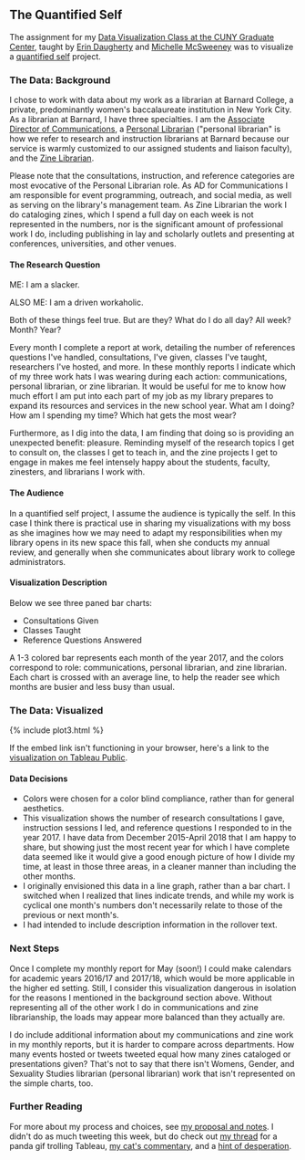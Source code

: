 ## The Quantified Self

The assignment for my 
[Data Visualization Class at the CUNY Graduate Center](https://github.com/dataviz-gc/intro-dataviz-summer18), taught by 
[Erin Daugherty](https://datadozen.com/about/) and 
[Michelle McSweeney](http://www.michelleamcsweeney.com/) was to visualize a 
[quantified self](http://quantifiedself.com/) project. 

### The Data: Background

I chose to work with data about my work as a librarian at Barnard College, a private, predominantly women's baccalaureate institution in New York City. As a librarian at Barnard, I have three specialties. I am the 
[Associate Director of Communications](https://twitter.com/barnlib), a 
[Personal Librarian](https://library.barnard.edu/profiles/jenna-freedman) ("personal librarian" is how we refer to research and instruction librarians at Barnard because our service is warmly customized to our assigned students and liaison faculty), and the 
[Zine Librarian](https://zines.barnard.edu/). 

Please note that the consultations, instruction, and reference categories are most evocative of the Personal Librarian role. As AD for Communications I am responsible for event programming, outreach, and social media, as well as serving on the library's management team. As Zine Librarian the work I do cataloging zines, which I spend a full day on each week is not represented in the numbers, nor is the significant amount of professional work I do, including publishing in lay and scholarly outlets and presenting at conferences, universities, and other venues. 

#### The Research Question
ME: I am a slacker. 

ALSO ME: I am a driven workaholic. 

Both of these things feel true. But are they? What do I do all day? All week? Month? Year? 

Every month I complete a report at work, detailing the number of references questions I've handled, consultations, I've given, classes I've taught, researchers I've hosted, and more. In these monthly reports I indicate which of my three work hats I was wearing during each action: communications, personal librarian, or zine librarian. It would be useful for me to know how much effort I am put into each part of my job as my library prepares to expand its resources and services in the new school year. What am I doing? How am I spending my time? Which hat gets the most wear?  

Furthermore, as I dig into the data, I am finding that doing so is providing an unexpected benefit: pleasure. Reminding myself of the research topics I get to consult on, the classes I get to teach in, and the zine projects I get to engage in makes me feel intensely happy about the students, faculty, zinesters, and librarians I work with. 

#### The Audience

In a quantified self project, I assume the audience is typically the self. In this case I think there is practical use in sharing my visualizations with my boss as she imagines how we may need to adapt my responsibilities when my library opens in its new space this fall, when she conducts my annual review, and generally when she communicates about library work to college administrators. 

#### Visualization Description

Below we see three paned bar charts: 

* Consultations Given
* Classes Taught
* Reference Questions Answered

A 1-3 colored bar represents each month of the year 2017, and the colors correspond to role: communications, personal librarian, and zine librarian. Each chart is crossed with an average line, to help the reader see which months are busier and less busy than usual. 

### The Data: Visualized

{% include plot3.html %}

If the embed link isn't functioning in your browser, here's a link to the 
[visualization on Tableau Public](https://public.tableau.com/profile/jenna.freedman#!/vizhome/QuantitativeSelf/AYearintheWork). 

#### Data Decisions

* Colors were chosen for a color blind compliance, rather than for general aesthetics. 
* This visualization shows the number of research consultations I gave, instruction sessions I led, and reference questions I responded to in the year 2017. I have data from December 2015-April 2018 that I am happy to share, but showing just the most recent year for which I have complete data seemed like it would give a good enough picture of how I divide my time, at least in those three areas, in a cleaner manner than including the other months. 
* I originally envisioned this data in a line graph, rather than a bar chart. I switched when I realized that lines indicate trends, and while my work is cyclical one month's numbers don't necessarily relate to those of the previous or next month's. 
* I had intended to include description information in the rollover text. 

### Next Steps

Once I complete my monthly report for May (soon!) I could make calendars for academic years 2016/17 and 2017/18, which would be more applicable in the higher ed setting. Still, I consider this visualization dangerous in isolation for the reasons I mentioned in the background section above. Without representing all of the other work I do in communications and zine librarianship, the loads may appear more balanced than they actually are. 

I do include additional information about my communications and zine work in my monthly reports, but it is harder to compare across departments. How many events hosted or tweets tweeted equal how many zines cataloged or presentations given? That's not to say that there isn't Womens, Gender, and Sexuality Studies librarian (personal librarian) work that isn't represented on the simple charts, too. 

### Further Reading

For more about my process and choices, see 
[my proposal and notes](https://docs.google.com/document/d/e/2PACX-1vR9Hru-QwifG4TzU1egp_Q2hKXJ79FAydYmmFAU4hyz9kGYSynlxleg53SiA_U7tlJxgNoDVzK2t-X1/pub). I didn't do as much tweeting this week, but do check out
[my thread](https://twitter.com/zinelib/status/1005544964703576064) for a panda gif trolling Tableau, 
[my cat's commentary](https://twitter.com/zinelib/status/1005515362631344129), and a 
[hint of desperation](https://twitter.com/zinelib/status/1005507326009335813). 
